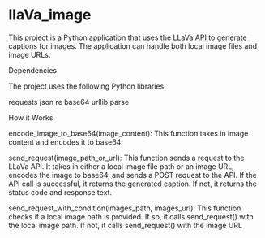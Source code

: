 # llaVa_image

This project is a Python application that uses the LLaVa API to generate captions for images. The application can handle both local image files and image URLs.

Dependencies

The project uses the following Python libraries:

requests
json
re
base64
urllib.parse

How it Works 

encode_image_to_base64(image_content): This function takes in image content and encodes it to base64.  

send_request(image_path_or_url): This function sends a request to the LLaVa API. It takes in either a local image file path or an image URL, encodes the image to base64, and sends a POST request to the API. If the API call is successful, it returns the generated caption. If not, it returns the status code and response text.

send_request_with_condition(images_path, images_url): This function checks if a local image path is provided. If so, it calls send_request() with the local image path. If not, it calls send_request() with the image URL


